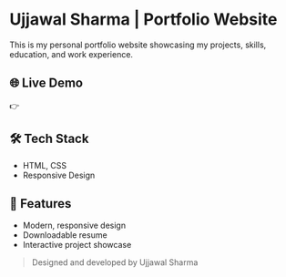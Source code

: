 
# Ujjawal Sharma | Portfolio Website

This is my personal portfolio website showcasing my projects, skills, education, and work experience.

## 🌐 Live Demo

👉 

## 🛠️ Tech Stack

- HTML, CSS
- Responsive Design  


## 📄 Features

- Modern, responsive design  
- Downloadable resume  
- Interactive project showcase  
  


> Designed and developed by Ujjawal Sharma
